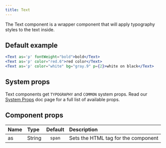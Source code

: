 ```yaml
---
title: Text
---
```

The Text component is a wrapper component that will apply typography styles to the text inside.

## Default example
```jsx live
<Text as='p' fontWeight="bold">bold</Text>
<Text as='p' color="red.6">red color</Text>
<Text as='p' color="white" bg="gray.9" p={2}>white on black</Text>
```

## System props

Text components get `TYPOGRAPHY` and `COMMON` system props. Read our [System Props](/system-props) doc page for a full list of available props.

## Component props

| Name | Type | Default | Description |
| :- | :- | :-: | :- |
| as | String | `span` | Sets the HTML tag for the component|

